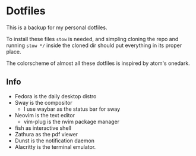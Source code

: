 # Dotfiles

This is a backup for my personal dotfiles. 

To install these files `stow` is
needed, and simpling cloning the repo and running `stow */` inside the cloned
dir should put
everything in its proper place.

The colorscheme of almost all these dotfiles is
inspired by atom's onedark.

## Info
* Fedora is the daily desktop distro
* Sway is the compositor
	* I use waybar as the status bar for sway
* Neovim is the text editor
	* vim-plug is the nvim package manager
* fish as interactive shell
* Zathura as the pdf viewer
* Dunst is the notification daemon
* Alacritty is the terminal emulator.
